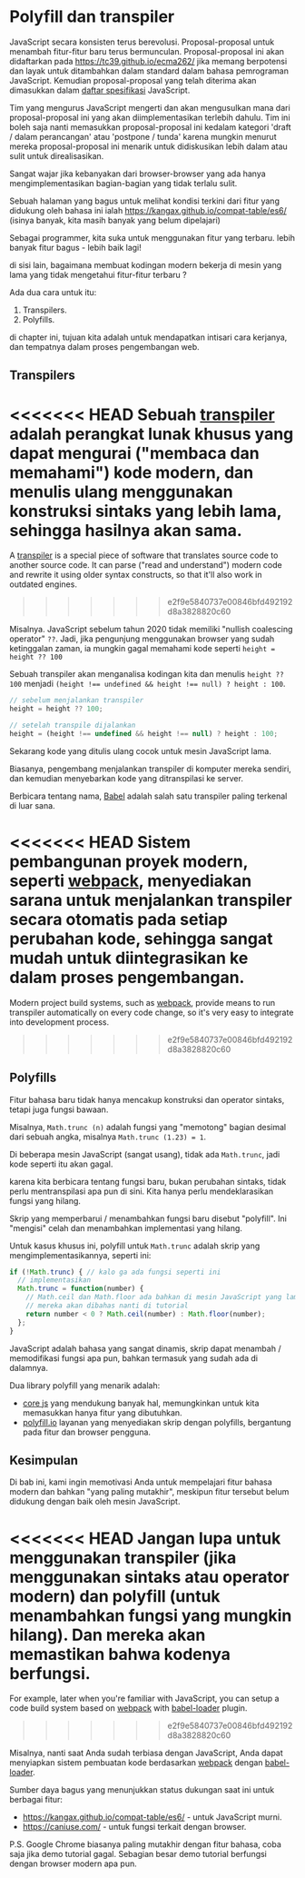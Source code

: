 # Polyfill dan transpiler

JavaScript secara konsisten terus berevolusi. Proposal-proposal untuk menambah fitur-fitur baru terus bermunculan. Proposal-proposal ini akan didaftarkan pada <https://tc39.github.io/ecma262/> jika memang berpotensi dan layak untuk ditambahkan dalam standard dalam bahasa pemrograman JavaScript. Kemudian proposal-proposal yang telah diterima akan dimasukkan dalam [daftar spesifikasi](http://www.ecma-international.org/publications/standards/Ecma-262.htm) JavaScript.

Tim yang mengurus JavaScript mengerti dan akan mengusulkan mana dari proposal-proposal ini yang akan diimplementasikan terlebih dahulu. Tim ini boleh saja nanti memasukkan proposal-proposal ini kedalam kategori 'draft / dalam perancangan' atau 'postpone / tunda' karena mungkin menurut mereka proposal-proposal ini menarik untuk didiskusikan lebih dalam atau sulit untuk direalisasikan.

Sangat wajar jika kebanyakan dari browser-browser yang ada hanya mengimplementasikan bagian-bagian yang tidak terlalu sulit.

Sebuah halaman yang bagus untuk melihat kondisi terkini dari fitur yang didukung oleh bahasa ini ialah <https://kangax.github.io/compat-table/es6/> (isinya banyak, kita masih banyak yang belum dipelajari)

Sebagai programmer, kita suka untuk menggunakan fitur yang terbaru. lebih banyak fitur bagus - lebih baik lagi!

di sisi lain, bagaimana membuat kodingan modern bekerja di mesin yang lama yang tidak mengetahui fitur-fitur terbaru ?

Ada dua cara untuk itu:

1. Transpilers.
2. Polyfills.

di chapter ini, tujuan kita adalah untuk mendapatkan intisari cara kerjanya, dan tempatnya dalam proses pengembangan web.

## Transpilers

<<<<<<< HEAD
Sebuah [transpiler](https://en.wikipedia.org/wiki/Source-to-source_compiler) adalah perangkat lunak khusus yang dapat mengurai ("membaca dan memahami") kode modern, dan menulis ulang menggunakan konstruksi sintaks yang lebih lama, sehingga hasilnya akan sama.
=======
A [transpiler](https://en.wikipedia.org/wiki/Source-to-source_compiler) is a special piece of software that translates source code to another source code. It can parse ("read and understand") modern code and rewrite it using older syntax constructs, so that it'll also work in outdated engines.
>>>>>>> e2f9e5840737e00846bfd492192d8a3828820c60

Misalnya. JavaScript sebelum tahun 2020 tidak memiliki "nullish coalescing operator" `??`. Jadi, jika pengunjung menggunakan browser yang sudah ketinggalan zaman, ia mungkin gagal memahami kode seperti `height = height ?? 100`

Sebuah transpiler akan menganalisa kodingan kita dan menulis `height ?? 100` menjadi `(height !== undefined && height !== null) ? height : 100`.

```js
// sebelum menjalankan transpiler
height = height ?? 100;

// setelah transpile dijalankan
height = (height !== undefined && height !== null) ? height : 100;
```

Sekarang kode yang ditulis ulang cocok untuk mesin JavaScript lama.

Biasanya, pengembang menjalankan transpiler di komputer mereka sendiri, dan kemudian menyebarkan kode yang ditranspilasi ke server.

Berbicara tentang nama, [Babel](https://babeljs.io) adalah salah satu transpiler paling terkenal di luar sana. 

<<<<<<< HEAD
Sistem pembangunan proyek modern, seperti [webpack](http://webpack.github.io/), menyediakan sarana untuk menjalankan transpiler secara otomatis pada setiap perubahan kode, sehingga sangat mudah untuk diintegrasikan ke dalam proses pengembangan.
=======
Modern project build systems, such as [webpack](https://webpack.js.org/), provide means to run transpiler automatically on every code change, so it's very easy to integrate into development process.
>>>>>>> e2f9e5840737e00846bfd492192d8a3828820c60

## Polyfills

Fitur bahasa baru tidak hanya mencakup konstruksi dan operator sintaks, tetapi juga fungsi bawaan.

Misalnya, `Math.trunc (n)` adalah fungsi yang "memotong" bagian desimal dari sebuah angka, misalnya `Math.trunc (1.23) = 1`.

Di beberapa mesin JavaScript (sangat usang), tidak ada `Math.trunc`, jadi kode seperti itu akan gagal.

karena kita berbicara tentang fungsi baru, bukan perubahan sintaks, tidak perlu mentranspilasi apa pun di sini. Kita hanya perlu mendeklarasikan fungsi yang hilang.

Skrip yang memperbarui / menambahkan fungsi baru disebut "polyfill". Ini "mengisi" celah dan menambahkan implementasi yang hilang.

Untuk kasus khusus ini, polyfill untuk `Math.trunc` adalah skrip yang mengimplementasikannya, seperti ini:

```js
if (!Math.trunc) { // kalo ga ada fungsi seperti ini
  // implementasikan
  Math.trunc = function(number) {
    // Math.ceil dan Math.floor ada bahkan di mesin JavaScript yang lama
    // mereka akan dibahas nanti di tutorial
    return number < 0 ? Math.ceil(number) : Math.floor(number);
  };
}
```

JavaScript adalah bahasa yang sangat dinamis, skrip dapat menambah / memodifikasi fungsi apa pun, bahkan termasuk yang sudah ada di dalamnya.

Dua library polyfill yang menarik adalah:
- [core js](https://github.com/zloirock/core-js) yang mendukung banyak hal, memungkinkan untuk kita memasukkan hanya fitur yang dibutuhkan.
- [polyfill.io](http://polyfill.io) layanan yang menyediakan skrip dengan polyfills, bergantung pada fitur dan browser pengguna.


## Kesimpulan

Di bab ini, kami ingin memotivasi Anda untuk mempelajari fitur bahasa modern dan bahkan "yang paling mutakhir", meskipun fitur tersebut belum didukung dengan baik oleh mesin JavaScript.

<<<<<<< HEAD
Jangan lupa untuk menggunakan transpiler (jika menggunakan sintaks atau operator modern) dan polyfill (untuk menambahkan fungsi yang mungkin hilang). Dan mereka akan memastikan bahwa kodenya berfungsi.
=======
For example, later when you're familiar with JavaScript, you can setup a code build system based on [webpack](https://webpack.js.org/) with [babel-loader](https://github.com/babel/babel-loader) plugin.
>>>>>>> e2f9e5840737e00846bfd492192d8a3828820c60

Misalnya, nanti saat Anda sudah terbiasa dengan JavaScript, Anda dapat menyiapkan sistem pembuatan kode berdasarkan [webpack](http://webpack.github.io/) dengan [babel-loader](https://github.com/babel/babel-loader).

Sumber daya bagus yang menunjukkan status dukungan saat ini untuk berbagai fitur:
- <https://kangax.github.io/compat-table/es6/> - untuk JavaScript murni.
- <https://caniuse.com/> - untuk fungsi terkait dengan browser.

P.S. Google Chrome biasanya paling mutakhir dengan fitur bahasa, coba saja jika demo tutorial gagal. Sebagian besar demo tutorial berfungsi dengan browser modern apa pun.